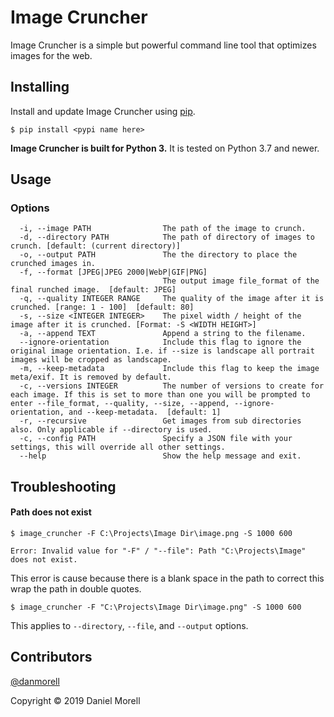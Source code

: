 # Image Cruncher

Image Cruncher is a simple but powerful command line tool that optimizes images for the web.

## Installing

Install and update Image Cruncher using [pip](https://pip.pypa.io/en/stable/quickstart/).

```
$ pip install <pypi name here>
```

**Image Cruncher is built for Python 3.** It is tested on Python 3.7 and newer.

## Usage


### Options

```
  -i, --image PATH                The path of the image to crunch.
  -d, --directory PATH            The path of directory of images to crunch. [default: (current directory)]
  -o, --output PATH               The the directory to place the crunched images in.
  -f, --format [JPEG|JPEG 2000|WebP|GIF|PNG]
                                  The output image file_format of the final runched image.  [default: JPEG]
  -q, --quality INTEGER RANGE     The quality of the image after it is crunched. [range: 1 - 100]  [default: 80]
  -s, --size <INTEGER INTEGER>    The pixel width / height of the image after it is crunched. [Format: -S <WIDTH HEIGHT>]
  -a, --append TEXT               Append a string to the filename.
  --ignore-orientation            Include this flag to ignore the original image orientation. I.e. if --size is landscape all portrait images will be cropped as landscape.
  -m, --keep-metadata             Include this flag to keep the image meta/exif. It is removed by default.
  -c, --versions INTEGER          The number of versions to create for each image. If this is set to more than one you will be prompted to enter --file_format, --quality, --size, --append, --ignore-orientation, and --keep-metadata.  [default: 1]
  -r, --recursive                 Get images from sub directories also. Only applicable if --directory is used.
  -c, --config PATH               Specify a JSON file with your settings, this will override all other settings.
  --help                          Show the help message and exit.
```

## Troubleshooting

#### Path does not exist

```
$ image_cruncher -F C:\Projects\Image Dir\image.png -S 1000 600

Error: Invalid value for "-F" / "--file": Path "C:\Projects\Image" does not exist.
```

This error is cause because there is a blank space in the path to correct this wrap the path in double quotes.

```
$ image_cruncher -F "C:\Projects\Image Dir\image.png" -S 1000 600
```

This applies to `--directory`, `--file`, and `--output` options.

## Contributors

[@danmorell](https://github.com/danmorell)

Copyright © 2019 Daniel Morell